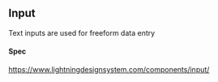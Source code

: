 
## Input
Text inputs are used for freeform data entry

#### Spec
https://www.lightningdesignsystem.com/components/input/
